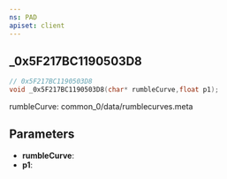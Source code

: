 ```yaml
---
ns: PAD
apiset: client
---
```

## _0x5F217BC1190503D8

```c
// 0x5F217BC1190503D8
void _0x5F217BC1190503D8(char* rumbleCurve,float p1);
```

rumbleCurve: common_0/data/rumblecurves.meta

## Parameters
* **rumbleCurve**:
* **p1**: